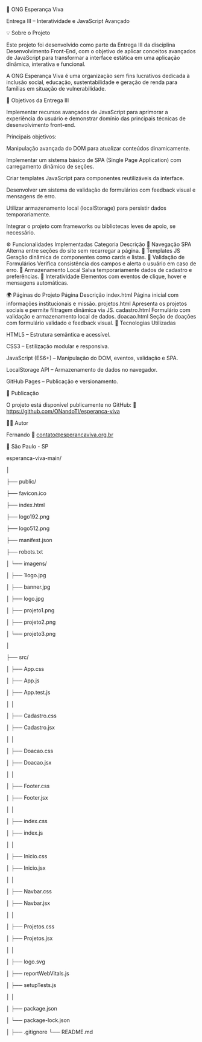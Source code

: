 🌿 ONG Esperança Viva

Entrega III – Interatividade e JavaScript Avançado

💡 Sobre o Projeto

Este projeto foi desenvolvido como parte da Entrega III da disciplina Desenvolvimento Front-End, com o objetivo de aplicar conceitos avançados de JavaScript para transformar a interface estática em uma aplicação dinâmica, interativa e funcional.

A ONG Esperança Viva é uma organização sem fins lucrativos dedicada à inclusão social, educação, sustentabilidade e geração de renda para famílias em situação de vulnerabilidade.

🎯 Objetivos da Entrega III

Implementar recursos avançados de JavaScript para aprimorar a experiência do usuário e demonstrar domínio das principais técnicas de desenvolvimento front-end.

Principais objetivos:

Manipulação avançada do DOM para atualizar conteúdos dinamicamente.

Implementar um sistema básico de SPA (Single Page Application) com carregamento dinâmico de seções.

Criar templates JavaScript para componentes reutilizáveis da interface.

Desenvolver um sistema de validação de formulários com feedback visual e mensagens de erro.

Utilizar armazenamento local (localStorage) para persistir dados temporariamente.

Integrar o projeto com frameworks ou bibliotecas leves de apoio, se necessário.

⚙️ Funcionalidades Implementadas
Categoria	Descrição
🧭 Navegação SPA	Alterna entre seções do site sem recarregar a página.
🧩 Templates JS	Geração dinâmica de componentes como cards e listas.
📝 Validação de Formulários	Verifica consistência dos campos e alerta o usuário em caso de erro.
💾 Armazenamento Local	Salva temporariamente dados de cadastro e preferências.
🔄 Interatividade	Elementos com eventos de clique, hover e mensagens automáticas.

🌍 Páginas do Projeto
Página	Descrição
index.html	Página inicial com informações institucionais e missão.
projetos.html	Apresenta os projetos sociais e permite filtragem dinâmica via JS.
cadastro.html	Formulário com validação e armazenamento local de dados.
doacao.html	Seção de doações com formulário validado e feedback visual.
🧰 Tecnologias Utilizadas

HTML5 – Estrutura semântica e acessível.

CSS3 – Estilização modular e responsiva.

JavaScript (ES6+) – Manipulação do DOM, eventos, validação e SPA.

LocalStorage API – Armazenamento de dados no navegador.

GitHub Pages – Publicação e versionamento.

🚀 Publicação

O projeto está disponível publicamente no GitHub:
🔗 https://github.com/ONandoTI/esperanca-viva

👨‍💻 Autor

Fernando
📧 contato@esperancaviva.org.br

📍 São Paulo - SP

esperanca-viva-main/

│

├── public/

├── favicon.ico

├── index.html

├── logo192.png
 
├── logo512.png

├── manifest.json

├── robots.txt

│   └── imagens/

│       ├── 1logo.jpg

│       ├── banner.jpg

│       ├── logo.jpg

│       ├── projeto1.png

│       ├── projeto2.png

│       └── projeto3.png

│

├── src/

│   ├── App.css

│   ├── App.js

│   ├── App.test.js

│   │

│   ├── Cadastro.css

│   ├── Cadastro.jsx

│   │

│   ├── Doacao.css

│   ├── Doacao.jsx

│   │

│   ├── Footer.css

│   ├── Footer.jsx

│   │

│   ├── index.css

│   ├── index.js

│   │

│   ├── Inicio.css

│   ├── Inicio.jsx

│   │

│   ├── Navbar.css

│   ├── Navbar.jsx

│   │

│   ├── Projetos.css

│   ├── Projetos.jsx

│   │

│   ├── logo.svg

│   ├── reportWebVitals.js

│   ├── setupTests.js

│   │

│   ├── package.json

│   └── package-lock.json

│
├── .gitignore
└── README.md
